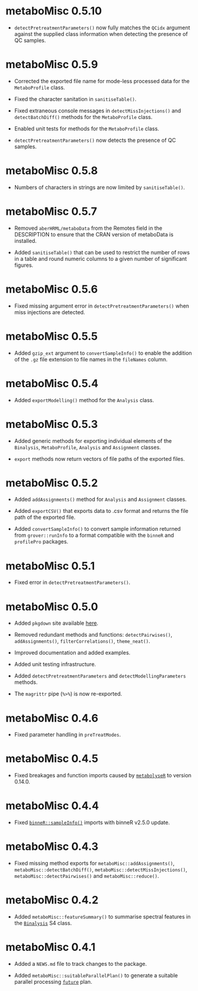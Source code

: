 # metaboMisc 0.5.10

* `detectPretreatmentParameters()` now fully matches the `QCidx` argument against the supplied class information when detecting the presence of QC samples.

# metaboMisc 0.5.9

* Corrected the exported file name for mode-less processed data for the `MetaboProfile` class.

* Fixed the character sanitation in `sanitiseTable()`.

* Fixed extraneous console messages in `detectMissInjections()` and `detectBatchDiff()` methods for the `MetaboProfile` class.

* Enabled unit tests for methods for the `MetaboProfile` class.

* `detectPretreatmentParameters()` now detects the presence of QC samples.

# metaboMisc 0.5.8

* Numbers of characters in strings are now limited by `sanitiseTable()`.

# metaboMisc 0.5.7

* Removed `aberHRML/metaboData` from the Remotes field in the DESCRIPTION to ensure that the CRAN version  of metaboData is installed.

* Added `sanitiseTable()` that can be used to restrict the number of  rows in a table and round numeric columns to a given number of significant figures. 

# metaboMisc 0.5.6

* Fixed missing argument error in `detectPretreatmentParameters()` when miss injections are detected.

# metaboMisc 0.5.5

* Added `gzip_ext` argument to `convertSampleInfo()` to enable the addition of the `.gz` file extension to file names in the `fileNames` column.

# metaboMisc 0.5.4

* Added `exportModelling()` method for the `Analysis` class.

# metaboMisc 0.5.3

* Added generic methods for exporting individual elements of the `Binalysis`, `MetaboProfile`, `Analysis` and `Assignment` classes.

* `export` methods now return vectors of file paths of the exported files.

# metaboMisc 0.5.2

* Added `addAssignments()` method for `Analysis` and `Assignment` classes.

* Added `exportCSV()` that exports data to .csv format and returns the file path of the exported file.

* Added `convertSampleInfo()` to convert sample information returned from `grover::runInfo` to a format compatible with the `binneR` and `profilePro` packages.

# metaboMisc 0.5.1

* Fixed error in `detectPretreatmentParameters()`.

# metaboMisc 0.5.0

* Added `pkgdown` site available [here](https://jasenfinch.github.io/metaboMisc).

* Removed redundant methods and functions: `detectPairwises()`, `addAssignments()`, `filterCorrelations()`, `theme_neat()`.

* Improved documentation and added examples.

* Added unit testing infrastructure.

* Added `detectPretreatmentParameters` and `detectModellingParameters` methods.

* The `magrittr` pipe (`%>%`) is now re-exported.

# metaboMisc 0.4.6

* Fixed parameter handling in `preTreatModes`.

# metaboMisc 0.4.5

* Fixed breakages and function imports caused by [`metabolyseR`](https://jasenfinch.github.io/metabolyseR) to version 0.14.0.

# metaboMisc 0.4.4

* Fixed [`binneR::sampleInfo()`](https://aberhrml.github.io/binneR/reference/results.html) imports with binneR v2.5.0 update.

# metaboMisc 0.4.3

* Fixed missing method exports for `metaboMisc::addAssignments()`, `metaboMisc::detectBatchDiff()`, `metaboMisc::detectMissInjections()`, `metaboMisc::detectPairwises()` and `metaboMisc::reduce()`.

# metaboMisc 0.4.2

* Added `metaboMisc::featureSummary()` to summarise spectral features in the [`Binalysis`](https://aberhrml.github.io/binneR/reference/Binalysis-class.html) S4 class.

# metaboMisc 0.4.1

* Added a `NEWS.md` file to track changes to the package.

* Added `metaboMisc::suitableParallelPlan()` to generate a suitable parallel processing [`future`](https://cran.r-project.org/packages=future) plan.
